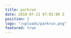 ```yaml
---
title: parkrun
date: 2018-07-21 07:02:00 Z
position: 1
logo: "/uploads/parkrun.png"
featured: true
---
```


